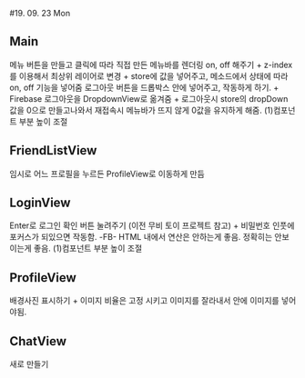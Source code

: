 #19. 09. 23 Mon

## Main
  메뉴 버튼을 만들고 클릭에 따라 직접 만든 메뉴바를 렌더링 on, off 해주기
    + z-index를 이용해서 최상위 레이어로 변경
    + store에 값을 넣어주고, 메소드에서 상태에 따라 on, off 기능을 넣어줌
  로그아웃 버튼을 드롭박스 안에 넣어주고, 작동하게 하기.
    + Firebase 로그아웃을 DropdownView로 옮겨줌
    + 로그아웃시 store의 dropDown 값을 0으로 만들고나와서 재접속시 메뉴바가 뜨지 않게 0값을 유지하게 해줌.
  (1)컴포넌트 부분 높이 조절

## FriendListView
  임시로 어느 프로필을 누르든 ProfileView로 이동하게 만듬

## LoginView
  Enter로 로그인 확인 버튼 눌려주기 (이전 무비 토이 프로젝트 참고)
    + 비밀번호 인풋에 포커스가 되있으면 작동함.
  -FB-
    HTML 내에서 연산은 안하는게 좋음. 정확히는 안보이는게 좋음.
  (1)컴포넌트 부분 높이 조절

## ProfileView
  배경사진 표시하기
    + 이미지 비율은 고정 시키고 이미지를 잘라내서 안에 이미지를 넣어야됨.

## ChatView
  새로 만들기